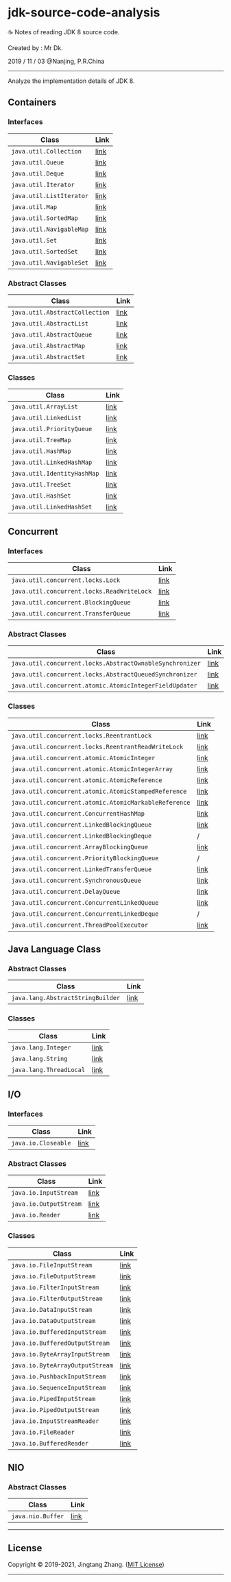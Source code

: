 # jdk-source-code-analysis

☕ Notes of reading JDK 8 source code.

Created by : Mr Dk.

2019 / 11 / 03 @Nanjing, P.R.China

---

Analyze the implementation details of JDK 8.

## Containers

### Interfaces

| Class                    | Link                                                |
| ------------------------ | --------------------------------------------------- |
| `java.util.Collection`   | [link](java.util/Interface%20%2d%20java.util.Collection.md)   |
| `java.util.Queue`        | [link](java.util/Interface%20%2d%20java.util.Queue.md)        |
| `java.util.Deque`        | [link](java.util/Interface%20%2d%20java.util.Deque.md)        |
| `java.util.Iterator`     | [link](java.util/Interface%20%2d%20java.util.Iterator.md)     |
| `java.util.ListIterator` | [link](java.util/Interface%20%2d%20java.util.ListIterator.md) |
| `java.util.Map`          | [link](java.util/Interface%20%2d%20java.util.Map.md)          |
| `java.util.SortedMap`    | [link](java.util/Interface%20%2d%20java.util.SortedMap.md)    |
| `java.util.NavigableMap` | [link](java.util/Interface%20%2d%20java.util.NavigableMap.md) |
| `java.util.Set`          | [link](java.util/Interface%20%2d%20java.util.Set.md)          |
| `java.util.SortedSet`    | [link](java.util/Interface%20%2d%20java.util.SortedSet.md)    |
| `java.util.NavigableSet` | [link](java.util/Interface%20%2d%20java.util.NavigableSet.md) |

### Abstract Classes

| Class                          | Link                                                         |
| ------------------------------ | ------------------------------------------------------------ |
| `java.util.AbstractCollection` | [link](java.util/Abstract%20Class%20%2d%20java.util.AbstractCollection.md) |
| `java.util.AbstractList`       | [link](java.util/Abstract%20Class%20%2d%20java.util.AbstractList.md)   |
| `java.util.AbstractQueue`      | [link](java.util/Abstract%20Class%20%2d%20java.util.AbstractQueue.md)  |
| `java.util.AbstractMap`        | [link](java.util/Abstract%20Class%20%2d%20java.util.AbstractMap.md)    |
| `java.util.AbstractSet`        | [link](java.util/Abstract%20Class%20%2d%20java.util.AbstractSet.md)    |

### Classes

| Class                       | Link                                               |
| --------------------------- | -------------------------------------------------- |
| `java.util.ArrayList`       | [link](java.util/Class%20%2d%20java.util.ArrayList.md)       |
| `java.util.LinkedList`      | [link](java.util/Class%20%2d%20java.util.LinkedList.md)      |
| `java.util.PriorityQueue`   | [link](java.util/Class%20%2d%20java.util.PriorityQueue.md)   |
| `java.util.TreeMap`         | [link](java.util/Class%20%2d%20java.util.TreeMap.md)         |
| `java.util.HashMap`         | [link](java.util/Class%20%2d%20java.util.HashMap.md)         |
| `java.util.LinkedHashMap`   | [link](java.util/Class%20%2d%20java.util.LinkedHashMap.md)   |
| `java.util.IdentityHashMap` | [link](java.util/Class%20%2d%20java.util.IdentityHashMap.md) |
| `java.util.TreeSet`         | [link](java.util/Class%20%2d%20java.util.TreeSet.md)         |
| `java.util.HashSet`         | [link](java.util/Class%20%2d%20java.util.HashSet.md)         |
| `java.util.LinkedHashSet`   | [link](java.util/Class%20%2d%20java.util.LinkedHashSet.md)   |

## Concurrent

### Interfaces

| Class                                      | Link                                                         |
| ------------------------------------------ | ------------------------------------------------------------ |
| `java.util.concurrent.locks.Lock`          | [link](java.util.concurrent/Interface%20%2d%20java.util.concurrent.locks.Lock.md) |
| `java.util.concurrent.locks.ReadWriteLock` | [link](java.util.concurrent/Interface%20%2d%20java.util.concurrent.locks.ReadWriteLock.md) |
| `java.util.concurrent.BlockingQueue`       | [link](java.util.concurrent/Interface%20%2d%20java.util.concurrent.BlockingQueue.md) |
| `java.util.concurrent.TransferQueue`       | [link](java.util.concurrent/Interface%20%2d%20java.util.concurrent.TransferQueue.md) |

### Abstract Classes

| Class                                                    | Link                                                         |
| -------------------------------------------------------- | ------------------------------------------------------------ |
| `java.util.concurrent.locks.AbstractOwnableSynchronizer` | [link](java.util.concurrent/Abstract%20Class%20%2d%20java.util.concurrent.locks.AbstractOwnableSynchronizer.md) |
| `java.util.concurrent.locks.AbstractQueuedSynchronizer`  | [link](java.util.concurrent/Abstract%20Class%20%2d%20java.util.concurrent.locks.AbstractQueuedSynchronizer.md) |
| `java.util.concurrent.atomic.AtomicIntegerFieldUpdater`  | [link](java.util.concurrent/Abstract%20Class%20%2d%20java.util.concurrent.atomic.AtomicIntegerFieldUpdater.md) |

### Classes

| Class                                                 | Link                                                         |
| ----------------------------------------------------- | ------------------------------------------------------------ |
| `java.util.concurrent.locks.ReentrantLock`            | [link](java.util.concurrent/Class%20%2d%20java.util.concurrent.locks.ReentrantLock.md) |
| `java.util.concurrent.locks.ReentrantReadWriteLock`   | [link](java.util.concurrent/Class%20%2d%20java.util.concurrent.locks.ReentrantReadWriteLock.md) |
| `java.util.concurrent.atomic.AtomicInteger`           | [link](java.util.concurrent/Class%20%2d%20java.util.concurrent.atomic.AtomicInteger.md) |
| `java.util.concurrent.atomic.AtomicIntegerArray`      | [link](java.util.concurrent/Class%20%2d%20java.util.concurrent.atomic.AtomicIntegerArray.md) |
| `java.util.concurrent.atomic.AtomicReference`         | [link](java.util.concurrent/Class%20%2d%20java.util.concurrent.atomic.AtomicReference.md) |
| `java.util.concurrent.atomic.AtomicStampedReference`  | [link](java.util.concurrent/Class%20%2d%20java.util.concurrent.atomic.AtomicStampedReference.md) |
| `java.util.concurrent.atomic.AtomicMarkableReference` | [link](java.util.concurrent/Class%20%2d%20java.util.concurrent.atomic.AtomicStampedReference.md) |
| `java.util.concurrent.ConcurrentHashMap`              | [link](java.util.concurrent/Class%20%2d%20java.util.concurrent.ConcurrentHashMap.md) |
| `java.util.concurrent.LinkedBlockingQueue`            | [link](java.util.concurrent/Class%20%2d%20java.util.concurrent.LinkedBlockingQueue.md) |
| `java.util.concurrent.LinkedBlockingDeque`            | / |
| `java.util.concurrent.ArrayBlockingQueue`             | [link](java.util.concurrent/Class%20%2d%20java.util.concurrent.ArrayBlockingQueue.md) |
| `java.util.concurrent.PriorityBlockingQueue`          | / |
| `java.util.concurrent.LinkedTransferQueue`            | [link](java.util.concurrent/Class%20%2d%20java.util.concurrent.LinkedTransferQueue.md) |
| `java.util.concurrent.SynchronousQueue`               | [link](java.util.concurrent/Class%20%2d%20java.util.concurrent.SynchronousQueue.md) |
| `java.util.concurrent.DelayQueue`                     | [link](java.util.concurrent/Class%20%2d%20java.util.concurrent.DelayQueue.md) |
| `java.util.concurrent.ConcurrentLinkedQueue`          | [link](java.util.concurrent/Class%20%2d%20java.util.concurrent.ConcurrentLinkedQueue.md) |
| `java.util.concurrent.ConcurrentLinkedDeque`          | / |
| `java.util.concurrent.ThreadPoolExecutor`             | [link](java.util.concurrent/Class%20%2d%20java.util.concurrent.ThreadPoolExecutor.md) |

## Java Language Class

### Abstract Classes

| Class                             | Link                                                         |
| --------------------------------- | ------------------------------------------------------------ |
| `java.lang.AbstractStringBuilder` | [link](java.lang/Abstract%20Class%20%2d%20java.lang.AbstractStringBuilder.md) |

### Classes

| Class                    | Link                                            |
| ------------------------ | ----------------------------------------------- |
| `java.lang.Integer`      | [link](java.lang/Class%20%2d%20java.lang.Integer.md)      |
| `java.lang.String`       | [link](java.lang/Class%20%2d%20java.lang.String.md)       |
| `java.lang.ThreadLocal`  | [link](java.lang/Class%20%2d%20java.lang.ThreadLocal.md)  |

## I/O

### Interfaces

| Class               | Link                                           |
| ------------------- | ---------------------------------------------- |
| `java.io.Closeable` | [link](java.io/Interface%20%2d%20java.io.Closeable.md) |

### Abstract Classes

| Class                  | Link                                                     |
| ---------------------  | -------------------------------------------------------  |
| `java.io.InputStream`  | [link](java.io/Abstract%20Class%20%2d%20java.io.InputStream.md)  |
| `java.io.OutputStream` | [link](java.io/Abstract%20Class%20%2d%20java.io.OutputStream.md) |
| `java.io.Reader`       | [link](java.io/Abstract%20Class%20%2d%20java.io.Reader.md)       |

### Classes

| Class                                | Link                                             |
| ------------------------------------ | ------------------------------------------------ |
| `java.io.FileInputStream`            | [link](java.io/Class%20%2d%20java.io.FileInputStream.md) |
| `java.io.FileOutputStream`           | [link](java.io/Class%20%2d%20java.io.FileOutputStream.md) |
| `java.io.FilterInputStream`          | [link](java.io/Class%20%2d%20java.io.FilterInputStream.md) |
| `java.io.FilterOutputStream`         | [link](java.io/Class%20%2d%20java.io.FilterOutputStream.md) |
| `java.io.DataInputStream`            | [link](java.io/Class%20%2d%20java.io.DataInputStream.md) |
| `java.io.DataOutputStream`           | [link](java.io/Class%20%2d%20java.io.DataOutputStream.md) |
| `java.io.BufferedInputStream`        | [link](java.io/Class%20%2d%20java.io.BufferedInputStream.md) |
| `java.io.BufferedOutputStream`       | [link](java.io/Class%20%2d%20java.io.BufferedOutputStream.md) |
| `java.io.ByteArrayInputStream`       | [link](java.io/Class%20%2d%20java.io.ByteArrayInputStream.md) |
| `java.io.ByteArrayOutputStream`      | [link](java.io/Class%20%2d%20java.io.ByteArrayOutputStream.md) |
| `java.io.PushbackInputStream`        | [link](java.io/Class%20%2d%20java.io.PushbackInputStream.md) |
| `java.io.SequenceInputStream`        | [link](java.io/Class%20%2d%20java.io.SequenceInputStream.md) |
| `java.io.PipedInputStream`           | [link](java.io/Class%20%2d%20java.io.PipedInputStream.md) |
| `java.io.PipedOutputStream`          | [link](java.io/Class%20%2d%20java.io.PipedOutputStream.md) |
| `java.io.InputStreamReader`          | [link](java.io/Class%20%2d%20java.io.InputStreamReader.md) |
| `java.io.FileReader`                 | [link](java.io/Class%20%2d%20java.io.FileReader.md) |
| `java.io.BufferedReader`             | [link](java.io/Class%20%2d%20java.io.BufferedReader.md) |

## NIO

### Abstract Classes

| Class                  | Link                                                     |
| ---------------------  | -------------------------------------------------------  |
| `java.nio.Buffer`  | [link](java.nio/Abstract%20Class%20%2d%20java.nio.Buffer.md)  |

---

## License

Copyright © 2019-2021, Jingtang Zhang. ([MIT License](LICENSE))

---

